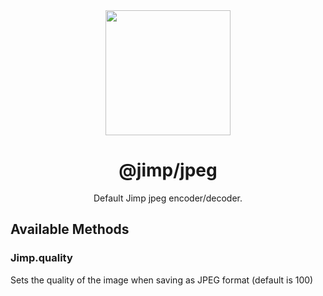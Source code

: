 <div align="center">
  <a href="https://intuit.github.io/Ignite/">
    <img width="200" height="200"
      src="https://s3.amazonaws.com/pix.iemoji.com/images/emoji/apple/ios-11/256/crayon.png">
  </a>
  <h1>@jimp/jpeg</h1>
  <p>Default Jimp jpeg encoder/decoder.</p>
</div>

## Available Methods

### Jimp.quality

Sets the quality of the image when saving as JPEG format (default is 100)

